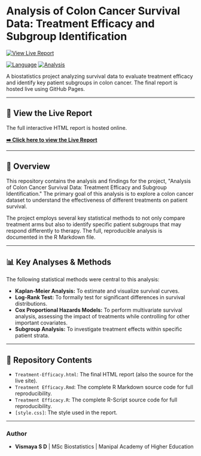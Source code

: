 # Analysis of Colon Cancer Survival Data: Treatment Efficacy and Subgroup Identification

[![View Live Report](https://img.shields.io/badge/View-Live%20Report-brightgreen)](https://vismaya-sd.github.io/Colon-cancer-survival-analysis/docs/index.html)

[![Language](https://img.shields.io/badge/language-R-blue)](https://www.r-project.org/)
[![Analysis](https://img.shields.io/badge/analysis-survival-green)](https://en.wikipedia.org/wiki/Survival_analysis)

A biostatistics project analyzing survival data to evaluate treatment efficacy and identify key patient subgroups in colon cancer. The final report is hosted live using GitHub Pages.

---

## 🚀 View the Live Report

The full interactive HTML report is hosted online.

**[➡️ Click here to view the Live Report](https://your-username.github.io/your-repository-name/Treatment-Efficacy.html)**

---

## 📖 Overview

This repository contains the analysis and findings for the project, "Analysis of Colon Cancer Survival Data: Treatment Efficacy and Subgroup Identification." The primary goal of this analysis is to explore a colon cancer dataset to understand the effectiveness of different treatments on patient survival.

The project employs several key statistical methods to not only compare treatment arms but also to identify specific patient subgroups that may respond differently to therapy. The full, reproducible analysis is documented in the R Markdown file.

---

## 📊 Key Analyses & Methods

The following statistical methods were central to this analysis:

* **Kaplan-Meier Analysis:** To estimate and visualize survival curves.
* **Log-Rank Test:** To formally test for significant differences in survival distributions.
* **Cox Proportional Hazards Models:** To perform multivariate survival analysis, assessing the impact of treatments while controlling for other important covariates.
* **Subgroup Analysis:** To investigate treatment effects within specific patient strata.

---

## 📁 Repository Contents

* `Treatment-Efficacy.html`: The final HTML report (also the source for the live site).
* `Treatment Efficacy.Rmd`: The complete R Markdown source code for full reproducibility.
* `Treatment Efficacy.R`: The complete R-Script source code for full reproducibility.
* `[style.css]`: The style used in the report.
  

---


### Author

* **Vismaya S D** | MSc Biostatistics | Manipal Academy of Higher Education
